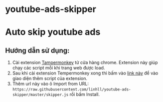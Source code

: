 # youtube-ads-skipper
Auto skip youtube ads
=======================================================
## Hướng dẫn sử dụng:
1. Cài extension [Tampermonkey](https://chrome.google.com/webstore/detail/tampermonkey/dhdgffkkebhmkfjojejmpbldmpobfkfo) từ cửa hàng chrome. Extension này giúp chạy các script mỗi khi trang web được load.
2. Sau khi cài extension Tempermonkey xong thì bấm vào [link này](extension://dhdgffkkebhmkfjojejmpbldmpobfkfo/options.html#nav=utils) để vào giao diện thêm script của extension.
3. Thêm url này vào ô Import from URL:
   ```https://raw.githubusercontent.com/linhll/youtube-ads-skipper/master/skipper.js```
   rồi bấm Install.

